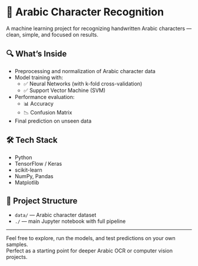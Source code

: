 # 📝 Arabic Character Recognition

A machine learning project for recognizing handwritten Arabic characters — clean, simple, and focused on results.

## 🔍 What’s Inside

- Preprocessing and normalization of Arabic character data  
- Model training with:
  - ✅ Neural Networks (with k-fold cross-validation)
  - ✅ Support Vector Machine (SVM)
- Performance evaluation:
  - 📊 Accuracy
  - 📉 Confusion Matrix
- Final prediction on unseen data

## 🛠️ Tech Stack

- Python
- TensorFlow / Keras
- scikit-learn
- NumPy, Pandas
- Matplotlib

## 📁 Project Structure

- `data/` — Arabic character dataset  
- `./` — main Jupyter notebook with full pipeline

---

Feel free to explore, run the models, and test predictions on your own samples.  
Perfect as a starting point for deeper Arabic OCR or computer vision projects.
